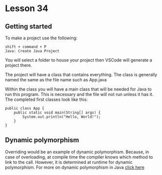 # Lesson 34

## Getting started
To make a project use the following:

```
shift + command + P
Java: Create Java Project
```

You will select a folder to house your project then VSCode will generate a project there.

The project will have a class that contains everything. The class is generally named the same as the file name such as App.java

Within the class you will have a main class that will be needed for Java to run this program. This is necessary and the file will not run unless it has it. The completed first classes look like this:

```
public class App {
    public static void main(String[] args) {
        System.out.println("Hello, World!");
    }
}
```

## Dynamic polymorphism
Overriding would be an example of dynamic polymorphism. Because, in case of overloading, at compile time the compiler knows which method to link to the call. However, it is determined at runtime for dynamic polymorphism. For more on dynamic polymorphism in Java <a href="https://stackoverflow.com/questions/20783266/what-is-the-difference-between-dynamic-and-static-polymorphism-in-java">click here</a>